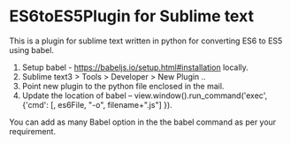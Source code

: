 # ES6toES5Plugin for Sublime text
This is a plugin for sublime text written in python for converting ES6 to ES5 using babel.

1.	Setup babel - https://babeljs.io/setup.html#installation locally.
2.	Sublime text3 > Tools > Developer > New Plugin ..
3.	Point new plugin to the python file enclosed in the mail.
4.	Update the location of babel – 
view.window().run_command('exec',{'cmd': [<location of babel.cmd in filesystem>, es6File, "-o", filename+".js"] }).
  
You can add as many Babel option in the the babel command as per your requirement.


